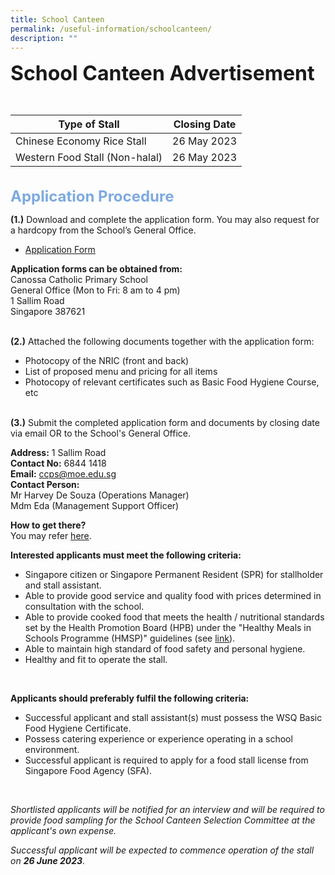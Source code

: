 ```yaml
---
title: School Canteen
permalink: /useful-information/schoolcanteen/
description: ""
---
```

<b><font size="6">School Canteen Advertisement</font></b>

<br>

| Type of Stall | Closing Date |
| -------- | -------- |
| Chinese Economy Rice Stall     | 26 May 2023     ||
| Western Food Stall (Non-halal)| 26 May 2023     |

<br>
<font size="5" color="#7daadf"><b>Application Procedure</b></font>

**(1.)** Download and complete the application form. You may also request for a hardcopy from the School’s General Office.

* [Application Form](/files/School%20Canteen%20and%20School%20Bus/application%20for%20canteen%20stall%20in%20existing%20school%20form.pdf)

**Application forms can  be obtained from:**<br>
Canossa Catholic Primary School<br>
General Office (Mon to Fri: 8 am to 4 pm)<br>
1 Sallim Road<br>
Singapore 387621<br>
<br>

**(2.)** Attached the following documents together with the application form:
* Photocopy of the NRIC (front and back)
* List of proposed menu and pricing for all items
* Photocopy of relevant certificates such as Basic Food Hygiene Course, etc
<br><br>

**(3.)** Submit the completed application form and documents by closing date via email OR to the School's General Office.

**Address:** 1 Sallim Road<br>
**Contact No:** 6844 1418<br>
**Email:** [ccps@moe.edu.sg](ccps@moe.edu.sg)<br>
**Contact Person:**<br>
Mr Harvey De Souza (Operations Manager)<br>
Mdm Eda (Management Support Officer)

**How to get there?**<br>
You may refer [here](https://www.canossacatholicpri.moe.edu.sg/contact-us/). 
<br>

**Interested applicants must meet the following criteria:**
* Singapore citizen or Singapore Permanent Resident (SPR) for stallholder and stall assistant.
* Able to provide good service and quality food with prices determined in consultation with the school.
* Able to provide cooked food that meets the health / nutritional standards set by the Health Promotion Board (HPB) under the "Healthy Meals in Schools Programme (HMSP)" guidelines (see [link](https://www.hpb.gov.sg/schools/school-programmes/healthy-meals-in-schools-programme)).
* Able to maintain high standard of food safety and personal hygiene.
* Healthy and fit to operate the stall.
<br>

**Applicants should preferably fulfil the following criteria:**
* Successful applicant and stall assistant(s) must possess the WSQ Basic Food Hygiene Certificate.
* Possess catering experience or experience operating in a school environment.
* Successful applicant is required to apply for a food stall license from Singapore Food Agency (SFA).
<br>

*Shortlisted applicants will be notified for an interview and will be required to provide food sampling for the School Canteen Selection Committee at the applicant's own expense.*

*Successful applicant will be expected to commence operation of the stall on **26 June 2023**.*